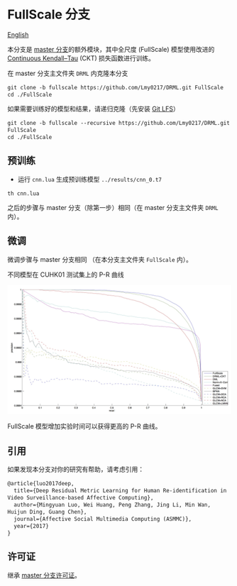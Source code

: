 # FullScale 分支

[English](README.md)

本分支是 [master 分支](https://github.com/Lmy0217/DRML)的额外模块，其中全尺度 (FullScale) 模型使用改进的 [Continuous Kendall–Tau](http://www.sciencedirect.com/science/article/pii/S0165168415002686) (CKT) 损失函数进行训练。

在 master 分支主文件夹 `DRML` 内克隆本分支

```shell
git clone -b fullscale https://github.com/Lmy0217/DRML.git FullScale
cd ./FullScale
```
如果需要训练好的模型和结果，请递归克隆（先安装 [Git LFS](https://git-lfs.github.com/)）

```shell
git clone -b fullscale --recursive https://github.com/Lmy0217/DRML.git FullScale
cd ./FullScale
```

## 预训练
* 运行 `cnn.lua` 生成预训练模型 `../results/cnn_0.t7`

```shell
th cnn.lua
```
之后的步骤与 master 分支（除第一步）相同（在 master 分支主文件夹 `DRML` 内）。

## 微调
微调步骤与 master 分支相同 （在本分支主文件夹 `FullScale` 内）。

不同模型在 CUHK01 测试集上的 P-R 曲线

![](./pr.jpg)

FullScale 模型增加实验时间可以获得更高的 P-R 曲线。

## 引用
如果发现本分支对你的研究有帮助，请考虑引用：
```
@article{luo2017deep,
  title={Deep Residual Metric Learning for Human Re-identification in Video Surveillance-based Affective Computing},
  author={Mingyuan Luo, Wei Huang, Peng Zhang, Jing Li, Min Wan, Huijun Ding, Guang Chen},
  journal={Affective Social Multimedia Computing (ASMMC)},
  year={2017}
}
```

## 许可证
继承 [master 分支许可证](https://github.com/Lmy0217/DRML/blob/master/LICENSE)。
